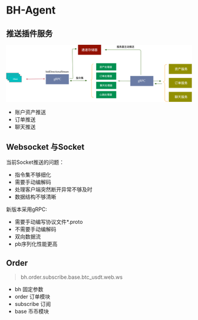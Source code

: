 # BH-Agent


## 推送插件服务

![](https://github.com/Jarvens/image-resource/blob/master/%E6%96%B0%E7%89%88%E6%8E%A8%E9%80%81%E6%9E%B6%E6%9E%84.png)
- 账户资产推送
- 订单推送
- 聊天推送

## Websocket 与Socket

当前Socket推送的问题：
- 指令集不够细化
- 需要手动编解码
- 处理客户端突然断开异常不够及时
- 数据结构不够清晰

新版本采用gRPC:

- 需要手动编写协议文件*.proto
- 不需要手动编解码
- 双向数据流
- pb序列化性能更高


## Order

> bh.order.subscribe.base.btc_usdt.web.ws

- bh 固定参数
- order 订单模块
- subscribe 订阅
- base 币币模块
